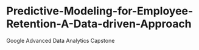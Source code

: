 # Predictive-Modeling-for-Employee-Retention-A-Data-driven-Approach
Google Advanced Data Analytics Capstone
